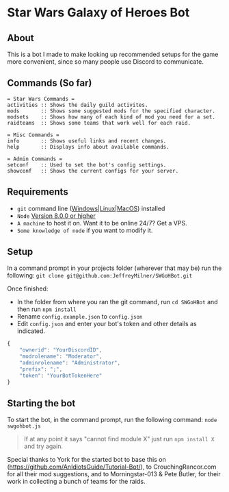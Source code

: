 # Star Wars Galaxy of Heroes Bot

## About
This is a bot I made to make looking up recommended setups for the game more convenient, since so many people use Discord to communicate.

## Commands (So far)
```asciidoc
= Star Wars Commands =
activities :: Shows the daily guild activites.
mods       :: Shows some suggested mods for the specified character.
modsets    :: Shows how many of each kind of mod you need for a set.
raidteams  :: Shows some teams that work well for each raid.

= Misc Commands =
info       :: Shows useful links and recent changes.
help       :: Displays info about available commands.

= Admin Commands =
setconf    :: Used to set the bot's config settings.
showconf   :: Shows the current configs for your server.
```

## Requirements
- `git` command line ([Windows](https://git-scm.com/download/win)|[Linux](https://git-scm.com/book/en/v2/Getting-Started-Installing-Git)|[MacOS](https://git-scm.com/download/mac)) installed
- `Node` [Version 8.0.0 or higher](https://nodejs.org)
- `A machine` to host it on. Want it to be online 24/7? Get a VPS.
- `Some knowledge of node` if you want to modify it.

## Setup
In a command prompt in your projects folder (wherever that may be) run the following:
`git clone git@github.com:JeffreyMilner/SWGoHBot.git`

Once finished: 
- In the folder from where you ran the git command, run `cd SWGoHBot` and then run `npm install`
- Rename `config.example.json` to `config.json`
- Edit `config.json` and enter your bot's token and other details as indicated. 
```js
{
    "ownerid": "YourDiscordID",
    "modrolename": "Moderator",
    "adminrolename": "Administrator",
    "prefix": ";",
    "token": "YourBotTokenHere"
}

```

## Starting the bot
To start the bot, in the command prompt, run the following command:
`node swgohbot.js`
> If at any point it says "cannot find module X" just run `npm install X` and try again.


Special thanks to York for the started bot to base this on (https://github.com/AnIdiotsGuide/Tutorial-Bot/),
to CrouchingRancor.com for all their mod suggestions,
and to Morningstar-013 & Pete Butler, for their work in collecting a bunch of teams for the raids.
